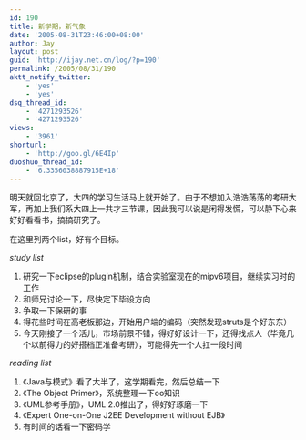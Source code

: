 ```yaml
---
id: 190
title: 新学期，新气象
date: '2005-08-31T23:46:00+08:00'
author: Jay
layout: post
guid: 'http://ijay.net.cn/log/?p=190'
permalink: /2005/08/31/190
aktt_notify_twitter:
    - 'yes'
    - 'yes'
dsq_thread_id:
    - '4271293526'
    - '4271293526'
views:
    - '3961'
shorturl:
    - 'http://goo.gl/6E4Ip'
duoshuo_thread_id:
    - '6.3356038887915E+18'
---
```


明天就回北京了，大四的学习生活马上就开始了。由于不想加入浩浩荡荡的考研大军，再加上我们系大四上一共才三节课，因此我可以说是闲得发慌，可以静下心来好好看看书，搞搞研究了。

在这里列两个list，好有个目标。

<em>study list</em>
<ol dir="ltr">
	<li>研究一下eclipse的plugin机制，结合实验室现在的mipv6项目，继续实习时的工作</li>
	<li>和师兄讨论一下，尽快定下毕设方向</li>
	<li>争取一下保研的事</li>
	<li>得花些时间在高老板那边，开始用户端的编码（突然发现struts是个好东东）</li>
	<li>今天刚接了一个活儿，市场前景不错，得好好设计一下，还得找点人（毕竟几个以前得力的好搭档正准备考研），可能得先一个人扛一段时间</li>
</ol>
<em>reading list</em>
<ol>
	<li>《Java与模式》看了大半了，这学期看完，然后总结一下</li>
	<li>《The Object Primer》，系统整理一下oo知识</li>
	<li>《UML参考手册》，UML 2.0推出了，得好好琢磨一下</li>
	<li>《Expert One-on-One J2EE Development without EJB》</li>
	<li>有时间的话看一下密码学</li>
</ol>